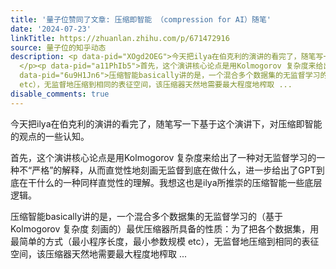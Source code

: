 ```yaml
---
title: '量子位赞同了文章: 压缩即智能 （compression for AI）随笔'
date: '2024-07-23'
linkTitle: https://zhuanlan.zhihu.com/p/671472916
source: 量子位的知乎动态
description: <p data-pid="XOgd2OEG">今天把ilya在伯克利的演讲的看完了，随笔写一下基于这个演讲下，对压缩即智能的观点的一些认知。
  </p><p data-pid="a11PhIb5">首先，这个演讲核心论点是用Kolmogorov 复杂度来给出了一种对无监督学习的一种不“严格”的解释，从而直觉性地刻画无监督到底在做什么，进一步给出了GPT到底在干什么的一种同样直觉性的理解。我想这也是ilya所推崇的压缩智能一些底层逻辑。</p><p
  data-pid="6u9H1Jn6">压缩智能basically讲的是，一个混合多个数据集的无监督学习的（基于Kolmogorov 复杂度 刻画的）最优压缩器所具备的性质：为了把各个数据集，用最简单的方式（最小程序长度，最小参数规模
  etc），无监督地压缩到相同的表征空间，该压缩器天然地需要最大程度地榨取 ...
disable_comments: true
---
```

<p data-pid="XOgd2OEG">今天把ilya在伯克利的演讲的看完了，随笔写一下基于这个演讲下，对压缩即智能的观点的一些认知。 </p><p data-pid="a11PhIb5">首先，这个演讲核心论点是用Kolmogorov 复杂度来给出了一种对无监督学习的一种不“严格”的解释，从而直觉性地刻画无监督到底在做什么，进一步给出了GPT到底在干什么的一种同样直觉性的理解。我想这也是ilya所推崇的压缩智能一些底层逻辑。</p><p data-pid="6u9H1Jn6">压缩智能basically讲的是，一个混合多个数据集的无监督学习的（基于Kolmogorov 复杂度 刻画的）最优压缩器所具备的性质：为了把各个数据集，用最简单的方式（最小程序长度，最小参数规模 etc），无监督地压缩到相同的表征空间，该压缩器天然地需要最大程度地榨取 ...